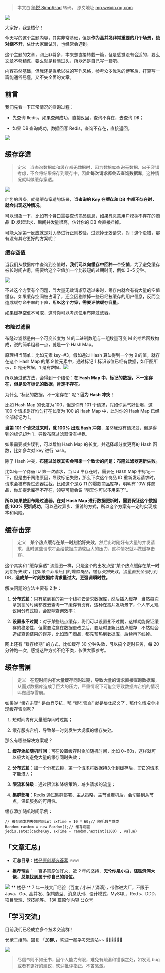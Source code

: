 > 本文由 [简悦 SimpRead](http://ksria.com/simpread/) 转码， 原文地址 [mp.weixin.qq.com](https://mp.weixin.qq.com/s/k8Pc3Mx-r-E3Jp9HjvG3Zw)

  

![](https://mmbiz.qpic.cn/mmbiz_png/sXFqMxQoVLFvjy33QIm6KV68BdT73EVpamYJia5K0IdYsEzs4ib73MlYSGmeT5wL1iaMXDBNEAqrPWPjhuibaQ0QrQ/640?wx_fmt=png)

大家好，我是楼仔！

今天写的这个主题内容，其实非常基础，但是**作为高并发非常重要的几个场景，绝对绕不开**，估计大家面试时，也经常会遇到。

这个主题的文章，网上非常多，本来想直接转载一篇，但是感觉没有合适的，要么文章不够精炼，要么就是精简过头，所以还是自己写一篇吧。

内容虽然基础，但我还是秉承以往的写作风格，参考众多优秀的博客后，打算写一篇能通俗易懂，又不失全面的文章。

前言
--

我们先看一下正常情况的查询过程：

*   先查询 Redis，如果查询成功，直接返回，查询不存在，去查询 DB；
    
*   如果 DB 查询成功，数据回写 Redis，查询不存在，直接返回。
    

![](https://mmbiz.qpic.cn/mmbiz_png/sXFqMxQoVLFvjy33QIm6KV68BdT73EVp0m8zibaiaPA5VRIfzU1HT95rqCI5TQuPlnwozoXXkAl63DiaDjfhZfquA/640?wx_fmt=png)

缓存穿透
----

> 定义：当查询数据库和缓存都无数据时，因为数据库查询无数据，出于容错考虑，不会将结果保存到缓存中，因此**每次请求都会去查询数据库**，这种情况就叫做缓存穿透。

![](https://mmbiz.qpic.cn/mmbiz_png/sXFqMxQoVLFvjy33QIm6KV68BdT73EVpKJ1r7KEiaRzXRyKyoXhz5f71NrPK1m4MiaOZiaxcnQplu9JZWOQCvBalg/640?wx_fmt=png)

红色的线条，就是缓存穿透的场景，**当查询的 Key 在缓存和 DB 中都不存在时，就会出现这种情况。**

可以想象一下，比如有个接口需要查询商品信息，如果有恶意用户模拟不存在的商品 ID 发起请求，瞬间并发量很高，估计你的 DB 会直接挂掉。

可能大家第一反应就是对入参进行正则校验，过滤掉无效请求，对！这个没错，那有没有其它更好的方案呢？

### 缓存空值

当我们从数据库中查询到空值时，**我们可以向缓存中回种一个空值**，为了避免缓存被长时间占用，需要给这个空值加一个比较短的过期时间，例如 3~5 分钟。

![](https://mmbiz.qpic.cn/mmbiz_png/sXFqMxQoVLFvjy33QIm6KV68BdT73EVpauvQ3SVngNmWIBZicTEmqGD4eSNKHdwlSw2sEfLycxjViaXCLyib9WI6w/640?wx_fmt=png)

不过这个方案有个问题，当大量无效请求穿透过来时，缓存内就会有有大量的空值缓存，如果缓存空间被占满了，还会因剔除掉一些已经被缓存的用户信息，反而会造成缓存命中率的下降，**所以这个方案，需要评估缓存容量。**

如果缓存空值不可取，这时你可以考虑使用布隆过滤器。

### 布隆过滤器

布隆过滤器是由一个可变长度为 N 的二进制数组与一组数量可变 M 的哈希函数构成，说的简单粗暴一点，就是一个 Hash Map。

原理相当简单：比如元素 key=#3，假如通过 Hash 算法得到一个为 9 的值，就存在这个 Hash Map 的第 9 位元素中，通过标记 1 标识该位已经有数据，如下图所示，0 是无数据，1 是有数据。![](https://mmbiz.qpic.cn/mmbiz_png/sXFqMxQoVLFvjy33QIm6KV68BdT73EVpB2jNHfB4ZgvQatxx9DU5MYaPNR6kajmrkVCzrWIlwiaKt2KN8bg9geA/640?wx_fmt=png)

所以通过该方法，会得到一个结论：**在 Hash Map 中，标记的数据，不一定存在，但是没有标记的数据，肯定不存在。**

为什么 “标记的数据，不一定存在” 呢？**因为 Hash 冲突！**

比如 Hash Map 的长度为 100，但是你有 101 个请求，假如你运气好到爆，这 100 个请求刚好均匀打在长度为 100 的 Hash Map 中，此时你的 Hash Map 已经全部标记为 1。

**当第 101 个请求过来时，就 100% 出现 Hash 冲突**，虽然我没有请求过，但是得到的标记却为 1，导致布隆过滤器没有拦截。

如果需要减少误判，可以增加 Hash Map 的长度，并选择却分度更高的 Hash 函数，比如多次对 key 进行 hash。

除了 Hash 冲突，**布隆过滤器其实会带来一个致命的问题：布隆过滤器更新失败。**

比如有一个商品 ID 第一次请求，当 DB 中存在时，需要在 Hash Map 中标记一下，但是由于网络原因，导致标记失败，那么下次这个商品 ID 重新发起请求时，请求会被布隆过滤器拦截，比如这个是双 11 的爆款商品库存，明明有 10W 件商品，你却提示库存不存在，领导可能会说 “明天你可以不用来了”。

**所以如果使用布隆过滤器，在对 Hash Map 进行数据更新时，需要保证这个数据能 100% 更新成功**，可以通过异步、重试的方式，所以这个方案有一定的实现成本和风险。

缓存击穿
----

> 定义：**某个热点缓存在某一时刻恰好失效**，然后此时刚好有大量的并发请求，此时这些请求将会给数据库造成巨大的压力，这种情况就叫做缓存击穿。

这个其实和 “缓存穿透” 流程图一样，只是这个的出发点是“某个热点缓存在某一时刻恰好失效”，比如某个非常热门的爆款商品，缓存突然失效，流量直接全部打到 DB，**造成某一时刻数据库请求量过大，更强调瞬时性。**

解决问题的方法主要有 2 种：

1.  **分布式锁**：只有拿到锁的第一个线程去请求数据库，然后插入缓存，当然每次拿到锁的时候都要去查询一下缓存有没有，这种在高并发场景下，个人不太建议用分布式锁，会影响查询效率；
    
2.  **设置永不过期**：对于某些热点缓存，我们可以设置永不过期，这样就能保证缓存的稳定性，但需要注意在数据更改之后，要及时更新此热点缓存，不然就会造成查询结果的误差，比如热门商品，都先预热到数据库，后续再下线掉。
    

网上还有 “缓存续期” 的方式，比如缓存 30 分钟失效，可以搞个定时任务，每 20 分钟跑一次，感觉这种方式不伦不类，仅供大家参考。

缓存雪崩
----

> 定义：**在短时间内有大量缓存同时过期，导致大量的请求直接查询数据库**，从而对数据库造成了巨大的压力，严重情况下可能会导致数据库宕机的情况叫做缓存雪崩。

如果说 “缓存击穿” 是单兵反抗，那 “缓存雪崩” 就是集体起义了，那什么情况会出现缓存雪崩呢？

1.  短时间内有大量缓存同时过期；
    
2.  缓存服务宕机，导致某一时刻发生大规模的缓存失效。
    

那么有哪些解决方案呢？

1.  **缓存添加随机时间**：可在设置缓存时添加随机时间，比如 0~60s，这样就可以极大的避免大量的缓存同时失效；
    
2.  **分布式锁**：加一个分布式锁，第一个请求将数据持久化到缓存后，其它的请求才能进入；
    
3.  **限流和降级**：通过限流和降级策略，减少请求的流量；
    
4.  **集群部署**：Redis 通过集群部署、主从策略，主节点宕机后，会切换到从节点，保证服务的可用性。
    

缓存添加随机时间示例：

```
// 缓存原本的失效时间int exTime = 10 * 60;// 随机数生成类Random random = new Random();// 缓存设置jedis.setex(cacheKey, exTime + random.nextInt(1000) , value);
```

「文章汇总」
------

*   **汇总目录**：[楼仔原创精选荟萃](https://mp.weixin.qq.com/s?__biz=Mzg3OTU5NzQ1Mw==&mid=2247487713&idx=1&sn=9661f1520e6237d18536ccf496f8793a&chksm=cf035203f874db157eb05a3909725daeadd4625b8702f358abe9d77dd52fefd08c50279ce771&token=1760780777&lang=zh_CN&scene=21#wechat_redirect) 🔥🔥🔥
    
*   **推荐理由**：一百多篇原创好文，近 2 年的坚持，**无论你是小白，还是资深大佬，总能找到属于你自己的段位。**
    

 ![](http://mmbiz.qpic.cn/mmbiz_png/sXFqMxQoVLFTdSvrrpJnCZ0Fp5Z1wKkhKFQBxTaFfxOpib3E2zgUu39BFbsBqqJbEpxicUvz3H6csoL2JQ9EP1yQ/0?wx_fmt=png) ** 楼仔 ** 7 年一线大厂经验（百度 / 小米 / 滴滴），带你进大厂，不限于 Java、Go、高并发、架构选型、消息队列、设计模式、MySQL、Redis、DDD、项目管理、软技能等。 130 篇原创内容  公众号

「学习交流」
------

目前我们已经成立多个技术交流群！

长按二维码，回复 **「加群」**，欢迎一起学习交流哈~~ 👏🏻👏🏻👏🏻

![](https://mmbiz.qpic.cn/mmbiz_png/sXFqMxQoVLFvjy33QIm6KV68BdT73EVp0ibd3XdurERqIhL1DWS0fhiaZqibDNekibaUlicLiaz60ibGPzZzWxv4PpZgQ/640?wx_fmt=png)

> 尽信书则不如无书，因个人能力有限，难免有疏漏和错误之处，如发现 bug 或者有更好的建议，欢迎批评指正，不吝感激。